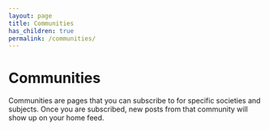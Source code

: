 ```yaml
---
layout: page 
title: Communities 
has_children: true
permalink: /communities/
---
```


# Communities

Communities are pages that you can subscribe to for specific societies and subjects. Once you are subscribed, new posts from that community will show up on your home feed.